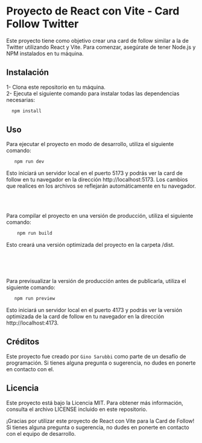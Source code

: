 # Proyecto de React con Vite - Card Follow Twitter
Este proyecto tiene como objetivo crear una card de follow similar a la de Twitter utilizando React y Vite. Para comenzar, asegúrate de tener Node.js y NPM instalados en tu máquina.

## Instalación
1- Clona este repositorio en tu máquina. </br>
2- Ejecuta el siguiente comando para instalar todas las dependencias necesarias:
  ```bash
    npm install
  ```
  
## Uso </br>
Para ejecutar el proyecto en modo de desarrollo, utiliza el siguiente comando:


 ```bash 
    npm run dev
  ```
Esto iniciará un servidor local en el puerto 5173 y podrás ver la card de follow en tu navegador en la dirección http://localhost:5173. Los cambios que realices en los archivos se reflejarán automáticamente en tu navegador.

</br>
</br>

Para compilar el proyecto en una versión de producción, utiliza el siguiente comando:

```bash 
    npm run build
 ```
Esto creará una versión optimizada del proyecto en la carpeta /dist.

</br>
</br>
</br>

Para previsualizar la versión de producción antes de publicarla, utiliza el siguiente comando:

```bash 
   npm run preview
 ```
Esto iniciará un servidor local en el puerto 4173 y podrás ver la versión optimizada de la card de follow en tu navegador en la dirección http://localhost:4173.

## Créditos
Este proyecto fue creado por `Gino Sarubbi` como parte de un desafío de programación. Si tienes alguna pregunta o sugerencia, no dudes en ponerte en contacto con el.

## Licencia
Este proyecto está bajo la Licencia MIT. Para obtener más información, consulta el archivo LICENSE incluido en este repositorio.

¡Gracias por utilizar este proyecto de React con Vite para la Card de Follow! Si tienes alguna pregunta o sugerencia, no dudes en ponerte en contacto con el equipo de desarrollo.
